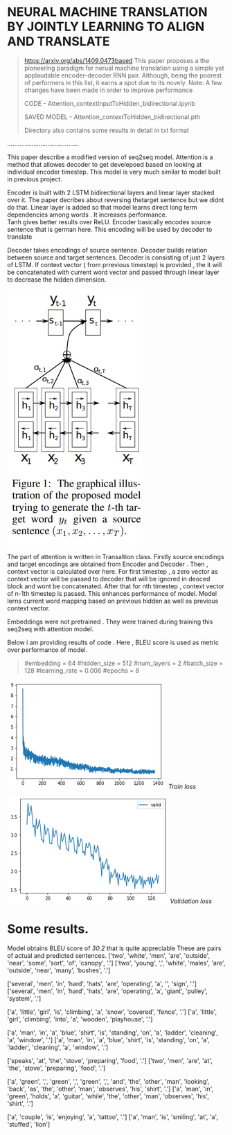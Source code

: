 # NEURAL MACHINE TRANSLATION BY JOINTLY LEARNING TO ALIGN AND TRANSLATE
> https://arxiv.org/abs/1409.0473based  This paper proposes a the pioneering paradigm for nerual machine translation using a simple yet applaudable encoder-decoder RNN pair.
>  Although, being the poorest of performers in this list, it earns a spot due to its novely.
>   Note: A few changes have been made in order to improve performance
>   
>CODE - Attention_contextInputToHidden_bidirectional.ipynb
>
>SAVED MODEL - Attention_contextToHidden_bidirectional.pth
>
>Directory also contains some results in detail in txt format

.........................................

This paper describe a modified version of seq2seq model. Attention is a method that allowes decoder to get develepoed based on looking at individual encoder timestep. This model 
is very much similar to model built in previous project.

Encoder is built with 2 LSTM bidirectional layers and linear layer stacked over it. The paper decribes about reversing thetarget sentence but we didnt do that. 
Linear layer is added so that model learns direct long term dependencies among words . It increases performance.  
Tanh gives better results over ReLU. Encoder basically encodes source sentence that is german here. This encoding will be used by decoder to translate

Decoder takes encodings of source sentence. Decoder builds relation between source and target sentences.
Decoder is consisting of just 2 layers of LSTM. If context vector ( from prrevious timestep) is provided , the it will be concatenated with current word vector and passed through linear layer to decrease the hidden dimension.

![](https://github.com/AjinkyaDeshpande39/NLP/blob/master/seq2seq_attention/model.png)

The part of attention is written in Transaltion class. Firstly source encodings and target encodings are obtained from Encoder and Decoder . 
Then , context vector is calculated over here. For first timestep , a zero vector as context vector will be passed to decoder that will be ignored in deoced block and wont be concatenated. After that for nth timestep , context vector of n-1th timestep is passed.
This enhances performance of model. Model lerns current word mapping based on previous hidden as well as previous context vector.

Embeddings were not pretrained . They were trained during training this seq2seq with attention model.

Below i am providing results of code . Here , BLEU score is used as metric over performance of model.
>#embedding = 64 
>#hidden_size = 512
>#num_layers = 2
>#batch_size = 128
>#learning_rate = 0.006
>#epochs = 8

![](https://github.com/AjinkyaDeshpande39/NLP/blob/master/seq2seq_attention/Attention%20loss2.png)
*Train loss*

![](https://github.com/AjinkyaDeshpande39/NLP/blob/master/seq2seq_attention/Attention_contextInputToHidden_bidirectional_val.ipynb.png)
*Validation loss*


# Some results.
Model obtains BLEU score of *30.2* that is quite appreciable
These are pairs of actual and predicted sentences.
['two', 'white', 'men', 'are', 'outside', 'near', 'some', 'sort', 'of', 'canopy', '.']
['two', 'young', ',', 'white', 'males', 'are', 'outside', 'near', 'many', 'bushes', '.']

['several', 'men', 'in', 'hard', 'hats', 'are', 'operating', 'a', '<unk>', 'sign', '.']
['several', 'men', 'in', 'hard', 'hats', 'are', 'operating', 'a', 'giant', 'pulley', 'system', '.']

['a', 'little', 'girl', 'is', 'climbing', 'a', 'snow', 'covered', 'fence', '.']
['a', 'little', 'girl', 'climbing', 'into', 'a', 'wooden', 'playhouse', '.']

['a', 'man', 'in', 'a', 'blue', 'shirt', 'is', 'standing', 'on', 'a', 'ladder', 'cleaning', 'a', 'window', '.']
['a', 'man', 'in', 'a', 'blue', 'shirt', 'is', 'standing', 'on', 'a', 'ladder', 'cleaning', 'a', 'window', '.']

['speaks', 'at', 'the', 'stove', 'preparing', 'food', '.']
['two', 'men', 'are', 'at', 'the', 'stove', 'preparing', 'food', '.']

['a', 'green', ',', 'green', ',', 'green', ',', 'and', 'the', 'other', 'man', 'looking', 'back', 'as', 'the', 'other', 'man', 'observes', 'his', 'shirt', '.']
['a', 'man', 'in', 'green', 'holds', 'a', 'guitar', 'while', 'the', 'other', 'man', 'observes', 'his', 'shirt', '.']

['a', 'couple', 'is', 'enjoying', 'a', 'tattoo', '.']
['a', 'man', 'is', 'smiling', 'at', 'a', 'stuffed', 'lion']
